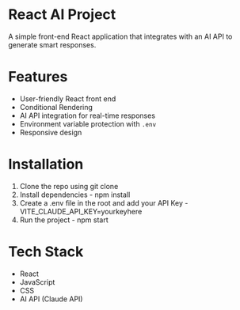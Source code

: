 # React AI Project
A simple front-end React application that integrates with an AI API to generate smart responses.

# Features
- User-friendly React front end
- Conditional Rendering
- AI API integration for real-time responses
- Environment variable protection with `.env`
- Responsive design

# Installation
1. Clone the repo using git clone
2. Install dependencies - npm install
3. Create a .env file in the root and add your API Key - VITE_CLAUDE_API_KEY=yourkeyhere
4. Run the project - npm start

# Tech Stack
- React
- JavaScript
- CSS
- AI API (Claude API)
